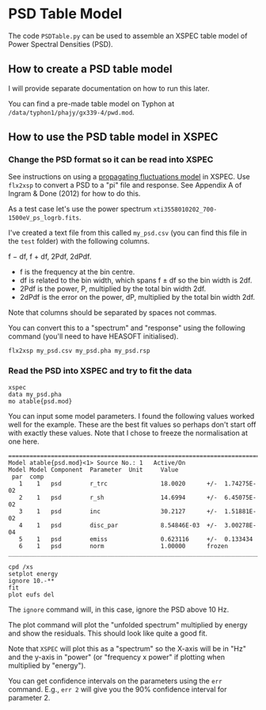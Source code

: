 # PSD Table Model

The code `PSDTable.py` can be used to assemble an XSPEC table model of Power Spectral Densities (PSD).

## How to create a PSD table model

I will provide separate documentation on how to run this later.

You can find a pre-made table model on Typhon at `/data/typhon1/phajy/gx339-4/pwd.mod`.

## How to use the PSD table model in XSPEC

### Change the PSD format so it can be read into XSPEC

See instructions on using a [propagating fluctuations model](https://heasarc.gsfc.nasa.gov/xanadu/xspec/models/propfluc.html) in XSPEC. Use `flx2xsp` to convert a PSD to a "pi" file and response. See Appendix A of Ingram & Done (2012) for how to do this.

As a test case let's use the power spectrum `xti3558010202_700-1500eV_ps_logrb.fits`.

I've created a text file from this called `my_psd.csv` (you can find this file in the `test` folder) with the following columns.

f − df, f + df, 2Pdf, 2dPdf.

- f is the frequency at the bin centre.
- df is related to the bin width, which spans f ± df so the bin width is 2df.
- 2Pdf is the power, P, multiplied by the total bin width 2df.
- 2dPdf is the error on the power, dP, multiplied by the total bin width 2df.

Note that columns should be separated by spaces not commas.

You can convert this to a "spectrum" and "response" using the following command (you'll need to have HEASOFT initialised).

`flx2xsp my_psd.csv my_psd.pha my_psd.rsp`

### Read the PSD into XSPEC and try to fit the data

```
xspec
data my_psd.pha
mo atable{psd.mod}
```

You can input some model parameters. I found the following values worked well for the example. These are the best fit values so perhaps don't start off with exactly these values. Note that I chose to freeze the normalisation at one here.

```
========================================================================
Model atable{psd.mod}<1> Source No.: 1   Active/On
Model Model Component  Parameter  Unit     Value
 par  comp
   1    1   psd        r_trc               18.0020      +/-  1.74275E-02  
   2    1   psd        r_sh                14.6994      +/-  6.45075E-02  
   3    1   psd        inc                 30.2127      +/-  1.51881E-02  
   4    1   psd        disc_par            8.54846E-03  +/-  3.00278E-04  
   5    1   psd        emiss               0.623116     +/-  0.133434     
   6    1   psd        norm                1.00000      frozen
________________________________________________________________________
```

```
cpd /xs
setplot energy
ignore 10.-**
fit
plot eufs del
```

The `ignore` command will, in this case, ignore the PSD above 10 Hz.

The plot command will plot the "unfolded spectrum" multiplied by energy and show the residuals. This should look like quite a good fit.

Note that `XSPEC` will plot this as a "spectrum" so the X-axis will be in "Hz" and the y-axis in "power" (or "frequency x power" if plotting when multiplied by "energy").

You can get confidence intervals on the parameters using the `err` command. E.g., `err 2` will give you the 90% confidence interval for parameter 2.
